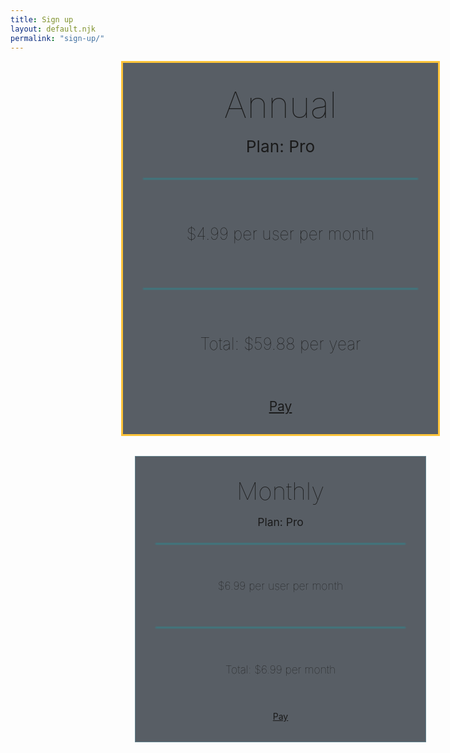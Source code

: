 ```yaml
---
title: Sign up
layout: default.njk
permalink: "sign-up/"
---
```


<script>
  document.addEventListener("DOMContentLoaded", function(){
    const elButtonMonthly = document.querySelector(".button-monthly")
    const elButtonAnnual = document.querySelector(".button-annual")

    elButtonMonthly.addEventListener("click", () => localStorage.setItem("plan-period", "monthly"))
    elButtonAnnual.addEventListener("click", () => localStorage.setItem("plan-period", "annual"))
  })
</script>

<style>
  #pricing-container {
    width: 1200px;
    max-width: 90vw;
    min-height: 100vh;
    margin: 0 auto;
    padding: 0 1rem;
    box-sizing: border-box;
  }
  #pricing-tables {
    display: grid;
    grid-template-columns: 1fr 1fr;
    grid-template-rows: auto auto auto;
    column-gap: 3rem;
    justify-items: center;
    margin: 0 0 2rem 0;
  }
  .pricing-table {
    display: grid;
    grid-row: 2;
    background: rgba(48, 55, 64, .8);
    border: 1px solid #61828D;
    padding: 2rem 2rem;
    width: 400px;
    text-align: center;
    box-shadow: var(--default-shadow);
  }
  #annual {
    width: 440px;
    font-size: 1.5em;
    grid-row: 1 / span 3;
    border: 3px solid #FFC439;
    align-self: center;
  }

  @media screen and (max-width: 1200px) {
    #pricing-tables {
      grid-template-columns: 1fr;
     grid-template-rows: auto;
      row-gap: 2rem;
    }
    #annual {
      grid-row: 1;
    }
  }
  
  @media screen and (max-width: 600px) {
    #pricing-container {
      margin: 0 auto;
      padding: .25em;
      max-width: 95vw;
    }
    .pricing-table, #annual {
      box-sizing: border-box;
      width: 100%;
    }
  }
  h1 {
    margin: 0 0 1rem 0;
    font-size: 2.75em;
    filter: drop-shadow(var(--default-shadow));
    font-weight: 100;
  }
  .pricing-table > .description {
    font-size: 1.25em;
    text-shadow: var(--default-shadow)
  }
  .price-container {
    display: grid;
    margin: 1.5rem 0 0 0;
  }
  #annual .price-container {
    margin: 2.25rem 0 0 0;
  }
  .separator {
    background: #0FA8B2;
    filter: blur(1px);
    height: 1px;
  }
  .separator:last-child {
    align-self: end;
  }
  h2 {
    margin: 3.5rem 0;
    font-size: 1.25em;
    filter: drop-shadow(var(--default-shadow));
    font-weight: 100;
  }
  #annual h2 {
    margin: 4.5rem 0;
  }
  .pricing-button {
    margin: 0 auto;
  }


</style>

<div id="pricing-container">
  <div id="pricing-tables">
    <div class="pricing-table">
      <h1 class="header">Monthly</h1>
      <span class="description">Plan: Pro</span>
      <div class="price-container">
        <div class="separator"></div>
        <h2 class="monthly-price">$6.99 per user per month</h2>
        <div class="separator"></div>
        <h2 class="total-price">Total: $6.99 per month</h2>
      </div>
      <a class="button primary button-monthly" href="/billing-information">Pay</a>
    </div>
    <div class="pricing-table" id="annual">
      <h1 class="header">Annual</h1>
      <span class="description">Plan: Pro</span>
      <div class="price-container">
        <div class="separator"></div>
        <h2 class="monthly-price">$4.99 per user per month</h2>
        <div class="separator"></div>
        <h2 class="total-price">Total: $59.88 per year</h2>
      </div>
      <a class="button primary button-annual" href="/billing-information">Pay</a>
    </div>
  </div>
</div>
